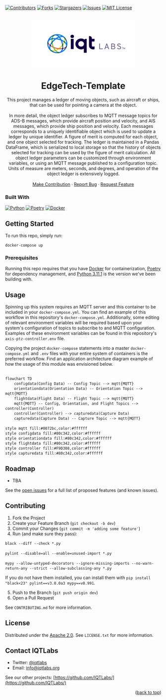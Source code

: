 <a name="readme-top"></a>

[contributors-shield]: https://img.shields.io/github/contributors/IQTLabs/edgetech-template.svg?style=for-the-badge
[contributors-url]: https://github.com/IQTLabs/edgetech-template/graphs/contributors
[forks-shield]: https://img.shields.io/github/forks/IQTLabs/edgetech-template.svg?style=for-the-badge
[forks-url]: https://github.com/IQTLabs/edgetech-template/network/members
[stars-shield]: https://img.shields.io/github/stars/IQTLabs/edgetech-template.svg?style=for-the-badge
[stars-url]: https://github.com/IQTLabs/edgetech-template/stargazers
[issues-shield]: https://img.shields.io/github/issues/IQTLabs/edgetech-template.svg?style=for-the-badge
[issues-url]: https://github.com/IQTLabs/edgetech-template/issues
[license-shield]: https://img.shields.io/github/license/IQTLabs/edgetech-template.svg?style=for-the-badge
[license-url]: https://github.com/IQTLabs/edgetech-template/blob/master/LICENSE.txt
[product-screenshot]: images/screenshot.png
[python]: https://img.shields.io/badge/python-000000?style=for-the-badge&logo=python
[python-url]: https://www.python.org
[poetry]: https://img.shields.io/badge/poetry-20232A?style=for-the-badge&logo=poetry
[poetry-url]: https://python-poetry.org
[docker]: https://img.shields.io/badge/docker-35495E?style=for-the-badge&logo=docker
[docker-url]: https://www.docker.com

[![Contributors][contributors-shield]][contributors-url]
[![Forks][forks-shield]][forks-url]
[![Stargazers][stars-shield]][stars-url]
[![Issues][issues-shield]][issues-url]
[![MIT License][license-shield]][license-url]

<br />
<div align="center">
  <a href="https://iqtlabs.org/">
    <img src="images/logo.png" alt="Logo" width="331" height="153">
  </a>

<h1 align="center">EdgeTech-Template</h1>

  <p align="center">
  This project manages a ledger of moving objects, such as aircraft or
  ships, that can be used for pointing a camera at the object.
  <br/>
  <br/>
  In more detail, the object ledger subscribes to MQTT message topics
  for ADS-B messages, which provide aircraft position and velocity,
  and AIS messages, which provide ship position and velocity. Each
  messages corresponds to a uniquely identifiable object which is used
  to update a ledger by unique identifier. A figure of merit is
  computed for each object, and one object selected for tracking. The
  ledger is maintained in a Pandas DataFrame, which is serialized to
  local storage so that the history of objects selected for tracking
  can be used by the figure of merit calculation. All object ledger
  parameters can be customized through environment variables, or using
  an MQTT message published to a configuration topic. Units of measure
  are meters, seconds, and degrees, and operation of the object ledger
  is extensively logged.
    <br/>
    <br/>
    <a href="https://github.com/IQTLabs/edgetech-template/pulls">Make Contribution</a>
    ·
    <a href="https://github.com/IQTLabs/edgetech-template/issues">Report Bug</a>
    ·
    <a href="https://github.com/IQTLabs/edgetech-template/issues">Request Feature</a>
  </p>
</div>

### Built With

[![Python][python]][python-url]
[![Poetry][poetry]][poetry-url]
[![Docker][docker]][docker-url]

## Getting Started

To run this repo, simply run:

```
docker-compose up
```

### Prerequisites

Running this repo requires that you have
[Docker](https://www.docker.com) for containerization,
[Poetry][poetry-url] for dependency management, and [Python
3.11.1][python-url] is the version we've been building with.

## Usage

Spinning up this system requires an MQTT server and this container to
be included in your `docker-compose.yml`. You can find an example of
this workflow in this repository's `docker-compose.yml`. Additionally,
some editing of relevant environment variables will be required based
upon your system's configuration of topics to subscribe to and MQTT
configuration. Examples of these environment variables can be found in
this repository's `axis-ptz-controller.env` file.

Copying the project `docker-compose` statements into a master
`docker-compose.yml` and `.env` files with your entire system of
containers is the preferred workflow. Find an application architecture
diagram example of how the usage of this module was envisioned below.

```mermaid 

flowchart TD
    configdata(Config Data) -- Config Topic --> mqtt{MQTT}
    orientationdata(Orientation Data) -- Orientation Topic --> mqtt{MQTT}
    flightdata(Flight Data) -- Flight Topic --> mqtt{MQTT}
    mqtt{MQTT} -- Config, Orientation, and Flight Topics --> controller(Controller)
    controller(Controller) --> capturedata(Capture Data)
    capturedata(Capture Data) -- Capture Topic --> mqtt{MQTT}

style mqtt fill:#0072bc,color:#ffffff
style configdata fill:#80c342,color:#ffffff
style orientationdata fill:#80c342,color:#ffffff
style flightdata fill:#80c342,color:#ffffff
style controller fill:#F9D308,color:#ffffff
style capturedata fill:#80c342,color:#ffffff

```

## Roadmap

- TBA

See the [open
issues](https://github.com/IQTLabs/edgetech-object-ledger/issues) for a
full list of proposed features (and known issues).

## Contributing

1. Fork the Project
2. Create your Feature Branch (`git checkout -b dev`)
3. Commit your Changes (`git commit -m 'adding some feature'`)
4. Run (and make sure they pass):

```
black --diff --check *.py

pylint --disable=all --enable=unused-import *.py

mypy --allow-untyped-decorators --ignore-missing-imports --no-warn-return-any --strict --allow-subclassing-any *.py
```

If you do not have them installed, you can install them with `pip
install "black<23" pylint==v3.0.0a3 mypy==v0.991`.

5. Push to the Branch (`git push origin dev`)
6. Open a Pull Request

See `CONTRIBUTING.md` for more information.

## License

Distributed under the [Apache
2.0](https://github.com/IQTLabs/edgetech-template/blob/main/LICENSE). See
`LICENSE.txt` for more information.

## Contact IQTLabs

- Twitter: [@iqtlabs](https://twitter.com/iqtlabs)
- Email: info@iqtlabs.org

See our other projects: [https://github.com/IQTLabs/](https://github.com/IQTLabs/)

<p align="right">(<a href="#readme-top">back to top</a>)</p>
